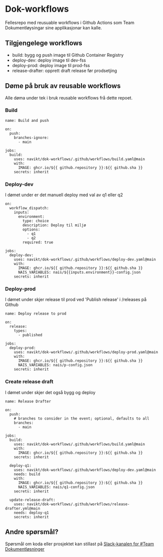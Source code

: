 # Dok-workflows
Fellesrepo med reusuable workflows i Github Actions som Team Dokumentløysingar sine applikasjonar kan kalle.

## Tilgjengelege workflows
- build: bygg og push image til Github Container Registry
- deploy-dev: deploy image til dev-fss
- deploy-prod: deploy image til prod-fss
- release-drafter: opprett draft release før prodsetjing

## Døme på bruk av reusable workflows
Alle døma under tek i bruk reusable workflows frå dette repoet.

### Build
```
name: Build and push

on:
  push:
    branches-ignore:
      - main

jobs:
  build:
    uses: navikt/dok-workflows/.github/workflows/build.yaml@main
    with:
      IMAGE: ghcr.io/${{ github.repository }}:${{ github.sha }}
    secrets: inherit
```

### Deploy-dev
I dømet under er det manuell deploy med val av q1 eller q2
```
on:
  workflow_dispatch:
    inputs:
      environment:
        type: choice
        description: Deploy til miljø
        options:
          - q1
          - q2
        required: true

jobs:
  deploy-dev:
    uses: navikt/dok-workflows/.github/workflows/deploy-dev.yaml@main
    with:
      IMAGE: ghcr.io/${{ github.repository }}:${{ github.sha }}
      NAIS_VARIABLES: nais/${{inputs.environment}}-config.json
    secrets: inherit
```

### Deploy-prod
I dømet under skjer release til prod ved 'Publish release' i /releases på Github
```
name: Deploy release to prod

on:
  release:
    types:
      - published

jobs:
  deploy-prod:
    uses: navikt/dok-workflows/.github/workflows/deploy-prod.yaml@main
    with:
      IMAGE: ghcr.io/${{ github.repository }}:${{ github.sha }}
      NAIS_VARIABLES: nais/p-config.json
    secrets: inherit
```

### Create release draft
I dømet under skjer det også bygg og deploy
```
name: Release Drafter

on:
  push:
    # branches to consider in the event; optional, defaults to all
    branches:
      - main

jobs:
  build:
    uses: navikt/dok-workflows/.github/workflows/build.yaml@main
    with:
      IMAGE: ghcr.io/${{ github.repository }}:${{ github.sha }}
    secrets: inherit

  deploy-q1:
    uses: navikt/dok-workflows/.github/workflows/deploy-dev.yaml@main
    needs: build
    with:
      IMAGE: ghcr.io/${{ github.repository }}:${{ github.sha }}
      NAIS_VARIABLES: nais/q1-config.json
    secrets: inherit

  update-release-draft:
    uses: navikt/dok-workflows/.github/workflows/release-drafter.yml@main
    needs: deploy-q1
    secrets: inherit
```

## Andre spørsmål?
Spørsmål om koda eller prosjektet kan stillast på [Slack-kanalen for \#Team Dokumentløsninger](https://nav-it.slack.com/archives/C6W9E5GPJ)
